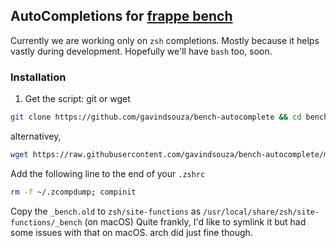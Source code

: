 ## AutoCompletions for [frappe bench](https://github.com/frappe/bench)

Currently we are working only on `zsh` completions. Mostly because it helps vastly during development. Hopefully we'll have `bash` too, soon.


### Installation

1. Get the script: git or wget


```sh
git clone https://github.com/gavindsouza/bench-autocomplete && cd bench-autocomplete
```

alternativey,

```sh
wget https://raw.githubusercontent.com/gavindsouza/bench-autocomplete/master/zsh/_bench.old
```


Add the following line to the end of your `.zshrc`

```sh
rm -f ~/.zcompdump; compinit
```

Copy the `_bench.old` to `zsh/site-functions` as `/usr/local/share/zsh/site-functions/_bench` (on macOS)
Quite frankly, I'd like to symlink it but had some issues with that on macOS. arch did just fine though.
